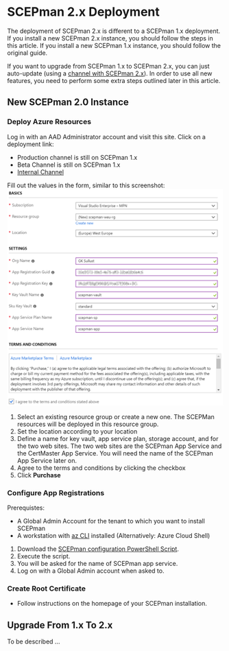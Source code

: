 # SCEPman 2.x Deployment

The deployment of SCEPman 2.x is different to a SCEPman 1.x deployment. If you install a new SCEPman 2.x instance, you should follow the steps in this article. If you install a new SCEPman 1.x instance, you should follow the original guide.

If you want to upgrade from SCEPman 1.x to SCEPman 2.x, you can just auto-update (using a [channel with SCEPman 2.x](https://docs.scepman.com/scepman-configuration/optional/application-artifacts)). In order to use all new features, you need to perform some extra steps outlined later in this article.

## New SCEPman 2.0 Instance

### Deploy Azure Resources

Log in with an AAD Administrator account and visit this site. Click on a deployment link:

- Production channel is still on SCEPman 1.x
- Beta Channel is still on SCEPman 1.x
- <a href="https://portal.azure.com/#create/Microsoft.Template/uri/https%3A%2F%2Fraw.githubusercontent.com%2Fscepman%2Finstall%2Fmaster%2Fazuredeploy-internal.json" target="_blank">Internal Channel</a>

Fill out the values in the form, similar to this screenshot:
![Screenshot](./docs/images/8.png)

1. Select an existing resource group or create a new one. The SCEPMan resources will be deployed in this resource group.
2. Set the location according to your location
3. Define a name for key vault, app service plan, storage account, and for the two web sites. The two web sites are the SCEPman App Service and the CertMaster App Service. You will need the name of the SCEPman App Service later on.
4. Agree to the terms and conditions by clicking the checkbox
5. Click **Purchase**

### Configure App Registrations

Prerequistes:
- A Global Admin Account for the tenant to which you want to install SCEPman
- A workstation with [az CLI](https://docs.microsoft.com/en-us/cli/azure/install-azure-cli) installed (Alternatively: Azure Cloud Shell)

1. Download the <a href="https://portal.azure.com/#create/Microsoft.Template/uri/https%3A%2F%2Fraw.githubusercontent.com%2Fscepman%2Finstall%2Fmaster%2Fregister-certmaster.ps1" target="_blank">SCEPman configuration PowerShell Script</a>.
2. Execute the script.
3. You will be asked for the name of SCEPman app service.
4. Log on with a Global Admin account when asked to.

### Create Root Certificate

* Follow instructions on the homepage of your SCEPman installation.

## Upgrade From 1.x To 2.x

To be described ...